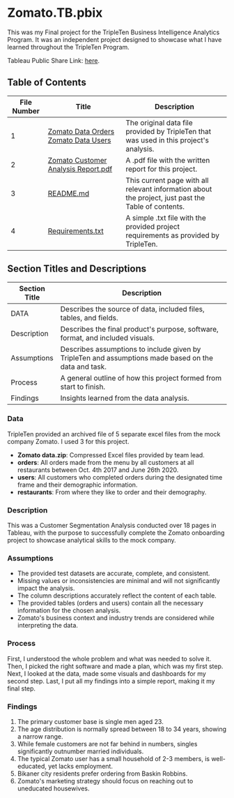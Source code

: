 # Zomato.TB.pbix

This was my Final project for the TripleTen Business Intelligence Analytics Program. It was an independent project designed to showcase what I have learned throughout the TripleTen Program.

Tableau Public Share Link: [here](https://public.tableau.com/app/profile/priyanka.mukherjee2482/viz/FinalProjectZomatoCustomerAnalysis/Gender).

## Table of Contents

| File Number | Title                   | Description                                                                                                   |
|-------------|-------------------------|---------------------------------------------------------------------------------------------------------------|
| 1           | [Zomato Data Orders](Zomato%20Data/orders.csv)  [Zomato Data Users](Zomato%20Data/users.csv)            | The original data file provided by TripleTen that was used in this project's analysis.                        |
| 2           | [Zomato Customer Analysis Report.pdf](Zomato%20Customer%20Analysis%20Report.pdf)| A .pdf file with the written report for this project.                                                         |
| 3           | [README.md](README.md)               | This current page with all relevant information about the project, just past the Table of contents.          |
| 4           | [Requirements.txt](Requirements.txt)        | A simple .txt file with the provided project requirements as provided by TripleTen.                           |

## Section Titles and Descriptions

| Section Title | Description                                                                                                                                               |
|---------------|-----------------------------------------------------------------------------------------------------------------------------------------------------------|
| DATA          | Describes the source of data, included files, tables, and fields.                                                                                         |
| Description   | Describes the final product's purpose, software, format, and included visuals.                                                                            |
| Assumptions   | Describes assumptions to include given by TripleTen and assumptions made based on the data and task.                                                      |
| Process       | A general outline of how this project formed from start to finish.                                                                                        |
| Findings      | Insights learned from the data analysis.                                                                                                                  |

### Data

TripleTen provided an archived file of 5 separate excel files from the mock company Zomato. I used 3 for this project.

- **Zomato data.zip**: Compressed Excel files provided by team lead.
- **orders**: All orders made from the menu by all customers at all restaurants between Oct. 4th 2017 and June 26th 2020.
- **users**: All customers who completed orders during the designated time frame and their demographic information.
- **restaurants**: From where they like to order and their demography.

### Description

This was a Customer Segmentation Analysis conducted over 18 pages in Tableau, with the purpose to successfully complete the Zomato onboarding project to showcase analytical skills to the mock company.

### Assumptions

- The provided test datasets are accurate, complete, and consistent.
- Missing values or inconsistencies are minimal and will not significantly impact the analysis.
- The column descriptions accurately reflect the content of each table.
- The provided tables (orders and users) contain all the necessary information for the chosen analysis.
- Zomato's business context and industry trends are considered while interpreting the data.

### Process

First, I understood the whole problem and what was needed to solve it. Then, I picked the right software and made a plan, which was my first step. Next, I looked at the data, made some visuals and dashboards for my second step. Last, I put all my findings into a simple report, making it my final step.

### Findings

1. The primary customer base is single men aged 23.
2. The age distribution is normally spread between 18 to 34 years, showing a narrow range.
3. While female customers are not far behind in numbers, singles significantly outnumber married individuals.
4. The typical Zomato user has a small household of 2-3 members, is well-educated, yet lacks employment.
5. Bikaner city residents prefer ordering from Baskin Robbins.
6. Zomato's marketing strategy should focus on reaching out to uneducated housewives.
